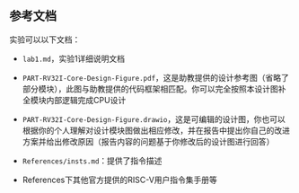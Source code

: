 ## 参考文档

实验可以以下文档：

+ `lab1.md`，实验1详细说明文档

+ `PART-RV32I-Core-Design-Figure.pdf`，这是助教提供的设计参考图（省略了部分模块），此图与助教提供的代码框架相匹配。你可以完全按照本设计图补全模块内部逻辑完成CPU设计
+ `PART-RV32I-Core-Design-Figure.drawio`，这是可编辑的设计图，你也可以根据你的个人理解对设计模块图做出相应修改，并在报告中提出你自己的改进方案并给出修改原因（报告内容的问题基于你修改后的设计图进行回答）

+ `References/insts.md`：提供了指令描述
+ References下其他官方提供的RISC-V用户指令集手册等